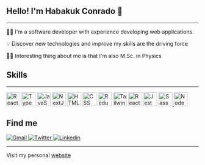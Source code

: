 ## Hello! I'm Habakuk Conrado 👋
---------------

👨‍💻 I'm a software developer with experience developing web applications.

💡 Discover new technologies and improve my skills are the driving force

👨‍🏫 Interesting thing about me is that I'm also M.Sc. in Physics



## Skills
------------------------

<p align="left"> 

<a href="https://reactjs.org/" target="_blank" rel="noreferrer"><img src="https://raw.githubusercontent.com/danielcranney/readme-generator/main/public/icons/skills/react-colored.svg" width="36" height="36" alt="React" /></a>
<a href="https://www.typescriptlang.org/" target="_blank" rel="noreferrer"><img src="https://raw.githubusercontent.com/danielcranney/readme-generator/main/public/icons/skills/typescript-colored.svg" width="36" height="36" alt="TypeScript" /></a> 
<a href="https://developer.mozilla.org/en-US/docs/Web/JavaScript" target="_blank" rel="noreferrer"><img src="https://raw.githubusercontent.com/danielcranney/readme-generator/main/public/icons/skills/javascript-colored.svg" width="36" height="36" alt="JavaScript" /></a>
<a href="https://nextjs.org/" target="_blank" rel="noreferrer"><img src="https://www.conradodev.com/_next/static/media/nextjs.dc961336.svg" width="36" height="36" alt="NextJS" /></a>
<a href="https://developer.mozilla.org/en-US/docs/Web/HTML" target="_blank" rel="noreferrer"><img src="https://www.conradodev.com/_next/static/media/html.a27d557b.svg" width="36" height="36" alt="HTML" /></a>
<a href="https://developer.mozilla.org/en-US/docs/Web/CSS" target="_blank" rel="noreferrer"><img src="https://www.conradodev.com/_next/static/media/css.3117a77c.svg" width="36" height="36" alt="CSS" /></a>
<a href="https://redux.js.org/" target="_blank" rel="noreferrer"><img src="https://www.conradodev.com/_next/static/media/redux.161c6cc4.svg" width="36" height="36" alt="Redux" /></a>
<a href="https://tailwindcss.com/" target="_blank" rel="noreferrer"><img src="https://raw.githubusercontent.com/danielcranney/readme-generator/main/public/icons/skills/tailwindcss-colored.svg" width="36" height="36" alt="TailwindCSS" /></a>
<a href="https://testing-library.com/docs/react-testing-library/intro/" target="_blank" rel="noreferrer"><img src="https://www.conradodev.com/_next/static/media/react-testing.f10cd65f.svg" width="36" height="36" alt="React Testing Library" /></a>
<a href="https://jestjs.io/" target="_blank" rel="noreferrer"><img src="https://www.conradodev.com/_next/static/media/jest.8353dec7.svg" width="36" height="36" alt="Jest" /></a>
<a href="https://sass-lang.com/" target="_blank" rel="noreferrer"><img src="https://raw.githubusercontent.com/danielcranney/readme-generator/main/public/icons/skills/sass-colored.svg" width="36" height="36" alt="Sass" />
<a href="https://nodejs.org/en/" target="_blank" rel="noreferrer"><img src="https://raw.githubusercontent.com/danielcranney/readme-generator/main/public/icons/skills/nodejs-colored.svg" width="36" height="36" alt="NodeJS" /></a>
</p>

## Find me
<p>
  <a href="mailto:hconradodev@gmail.com" target="_blank">
    <img alt="Gmail" src="https://img.shields.io/badge/Gmail-%23BB001B.svg?&style=for-the-badge&logo=Gmail&logoColor=white" />
  </a>
  <a href="https://twitter.com/conradohabakuk" target="_blank">
    <img alt="Twitter" src="https://img.shields.io/badge/twitter-%231DA1F2.svg?&style=for-the-badge&logo=twitter&logoColor=white" />
  </a>
  <a href="https://www.linkedin.com/in/habakukconrado/" target="_blank">
    <img alt="Linkedin" src="https://img.shields.io/badge/-LinkedIn-0A66C2?&style=for-the-badge&logo=LinkedIn&logoColor=white" />
  </a>
</p>

--------------------

Visit my personal <a href="https://www.conradodev.com/" target="_blank">website</a>
